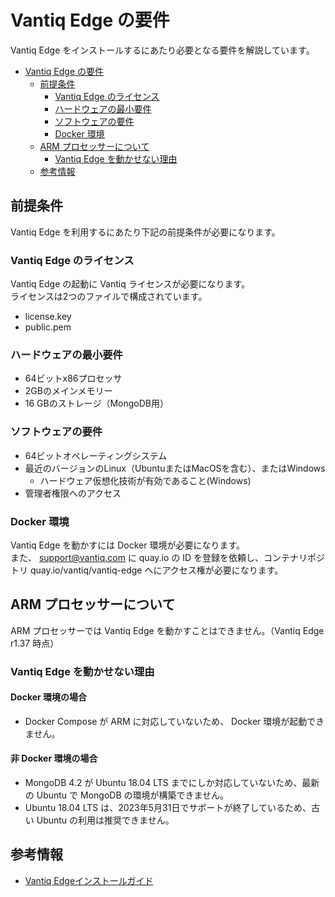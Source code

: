 # Vantiq Edge の要件

Vantiq Edge をインストールするにあたり必要となる要件を解説しています。

- [Vantiq Edge の要件](#vantiq-edge-の要件)
  - [前提条件](#前提条件)
    - [Vantiq Edge のライセンス](#vantiq-edge-のライセンス)
    - [ハードウェアの最小要件](#ハードウェアの最小要件)
    - [ソフトウェアの要件](#ソフトウェアの要件)
    - [Docker 環境](#docker-環境)
  - [ARM プロセッサーについて](#arm-プロセッサーについて)
    - [Vantiq Edge を動かせない理由](#vantiq-edge-を動かせない理由)
  - [参考情報](#参考情報)

## 前提条件

Vantiq Edge を利用するにあたり下記の前提条件が必要になります。

### Vantiq Edge のライセンス

Vantiq Edge の起動に Vantiq ライセンスが必要になります。  
ライセンスは2つのファイルで構成されています。  

- license.key
- public.pem

### ハードウェアの最小要件

- 64ビットx86プロセッサ
- 2GBのメインメモリー
- 16 GBのストレージ（MongoDB用）

### ソフトウェアの要件

- 64ビットオペレーティングシステム
- 最近のバージョンのLinux（UbuntuまたはMacOSを含む）、またはWindows
  - ハードウェア仮想化技術が有効であること(Windows)
- 管理者権限へのアクセス

### Docker 環境

Vantiq Edge を動かすには Docker 環境が必要になります。  
また、 support@vantiq.com に quay.io の ID を登録を依頼し、コンテナリポジトリ quay.io/vantiq/vantiq-edge へにアクセス権が必要になります。

## ARM プロセッサーについて

ARM プロセッサーでは Vantiq Edge を動かすことはできません。（Vantiq Edge r1.37 時点）

### Vantiq Edge を動かせない理由

#### Docker 環境の場合

- Docker Compose が ARM に対応していないため、 Docker 環境が起動できません。

#### 非 Docker 環境の場合

- MongoDB 4.2 が Ubuntu 18.04 LTS までにしか対応していないため、最新の Ubuntu で MongoDB の環境が構築できません。
- Ubuntu 18.04 LTS は、2023年5月31日でサポートが終了しているため、古い Ubuntu の利用は推奨できません。

## 参考情報

- [Vantiq Edgeインストールガイド](https://community.vantiq.com/wp-content/uploads/2022/06/edge-install-ja-2.html)
